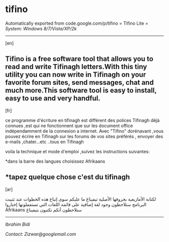# tifino
Automatically exported from code.google.com/p/tifino
= Tifino Lite =
<i>System: Windows 8/7/Vista/XP/2k</i>

----
[en]

Tifino is a free software tool that allows you to read and write Tifinagh letters.With 
this tiny utility you can now write in Tifinagh on your favorite forum sites, send messages, chat and much more.This software tool is easy to install, easy to use and very handful.
----
[fr]

ce programme d'écriture en tifinagh est différent des polices Tifinagh déjà connues ,est qui ne fonctionnent que sur les document office indépendamment de la connexion a internet.
Avec "Tifino" dorénavant ,vous pouvez écrire en Tifinagh sur les forums de vos sites préférés ,
envoyer des e-mails ,chater...etc ..tous en Tifinagh

voila la technique et mode d'emploi ,suivez les instructions suivantes:


*dans la barre des langues choisissez Afrikaans

*tapez quelque chose c'est du tifinagh 
----
[ar]

لكتابة الأمازيغية بحروفها الأصلية تيفيناغ ما عليكم سوى إتباع هذه الخطوات
عند تثبيت البرنامج
ستلاحظون وجود لغة إضافية على قائمة اللغات التي تستعملونها
إختاروا Afrikaans 
ستلاحظون أنكم تكتبون بتيفيناغ

----
*Ibrahim Bidi*

_Contact: Zizwar@googlemail.com_
